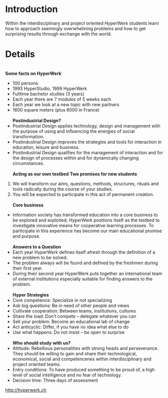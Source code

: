# Introduction #

Within the interdisciplinary and project oriented HyperWerk students learn how to approach seemingly overwhelming problems and how to get surprising results through exchange with the world.

# Details #
<br>
<b>Some facts on HyperWerk</b>
<ul><li>100 persons<br>
</li><li>1993 HyperStudio, 1999 HyperWerk<br>
</li><li>Fulltime bachelor studies (3 years)<br>
</li><li>Each year there are 7 modules of 5 weeks each<br>
</li><li>Each year we look at a new topic with new partners<br>
</li><li>1600 square meters (plus 8000 in France)<br>
<br>
<b>Postindustrial Design?</b>
</li><li>Postindustrial Design applies technology, design and management with the purpose of using and influencing the energies of social transformation.<br>
</li><li>Postindustrial Design improves the strategies and tools for interaction in education, leisure and business.<br>
</li><li>Postindustrial Design qualifies for the management of interaction and for the design of processes within and for dynamically changing circumstances.<br>
<br>
<b>Acting as our own testbed</b>
<b>Two promises for new students</b>
</li></ul><ol><li>We will transform our aims, questions, methods, structures, rituals and tools radically during the course of your studies.<br>
</li><li>You will be expected to participate in this act of permanent creation.<br>
<br>
<b>Core business</b>
</li></ol><ul><li>Information society has transformed education into a core business to be explored and exploited; HyperWerk positions itself as the testbed to investigate innovative means for cooperative learning processes. To participate in this experience has become our main educational promise and purpose.<br>
<br>
<b>Answers to a Question</b>
</li><li>Each year HyperWerk defines itself afresh through the definition of a new problem to be solved.<br>
</li><li>The problem always will be found and defined by the freshmen during their first year.<br>
</li><li>During their second year HyperWerk puts together an international team of external institutions especially suitable for finding answers to the problem.<br>
<br>
<b>Hyper Strategies</b>
</li><li>Core competence: Specialize in not specializing<br>
</li><li>Ask big questions: Be in need of other people and views<br>
</li><li>Cultivate cooperation: Between teams, institutions, cultures<br>
</li><li>Share the load: Don’t compete – delegate whatever you can<br>
</li><li>Sell your problem: Become an educational lab of change<br>
</li><li>Act anticyclic: Differ, if you have no idea what else to do<br>
</li><li>Use what happens: Do not insist – be open to surprise<br>
<br>
<b>Who should study with us?</b>
</li><li>Attitude: Rebellious personalities with strong heads and perseverance. They should be willing to gain and share their technological, economical, social and competencenes within interdisciplinary and project oriented teams.<br>
</li><li>Entry conditions: To have produced something to be proud of, a high level of social intelligence and no fear of technology.<br>
</li><li>Decision time: Three days of assessment</li></ul>

<a href='http://hyperwerk.ch'>http://hyperwerk.ch</a>